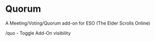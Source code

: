 Quorum
======

A Meeting/Voting/Quorum add-on for ESO (The Elder Scrolls Online)

/quo - Toggle Add-On visibility